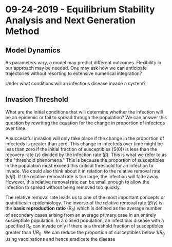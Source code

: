 # 09-24-2019 - Equilibrium Stability Analysis and Next Generation Method

## Model Dynamics

As parameters vary, a model may predict different outcomes. Flexibility in our approach may be needed. One may ask how we can anticipate trajectories without resorting to extensive numerical integration? 

Under what conditions will an infectious disease invade a system?

## Invasion Threshold

What are the initial conditions that will determine whether the infection will be an epidemic or fail to spread through the population? We can answer this question by rewriting the equation for the change in proportion of infecteds over time. 

A successful invasion will only take place if the change in the proportion of infecteds is greater than zero. This change in infecteds over time might be less than zero if the initial fraction of susceptibles (S(0)) is less than the recovery rate ($\gamma$) divided by the infection rate ($\beta$). This is what we refer to as the "threshold phenomena." This is because the proportion of susceptibles in the population must exceed this critical threshold for an infection to invade. We could also think about it in relation to the relative removal rate ($\gamma/\beta$). If the relative removal rate is too large, the infection will fade away. However, this relative removal rate can be small enough to allow the infection to spread without being removed too quickly.

The relative removal rate leads us to one of the most important concepts or quantities in epidemiology. The inverse of the relative removal rate ($\beta/\gamma$) is the __basic reproduction ratio__ (R<sub>0</sub>) which is defined as the average number of secondary cases arising from an average primary case in an entirely susceptible population. In a closed population, an infectious disease with a specified R<sub>0</sub> can invade only if there is a threshold fraction of susceptibles greater than $1/R_0$. We can reduce the proportion of susceptibles below $1/R_0$ using vaccinations and hence eradicate the disease